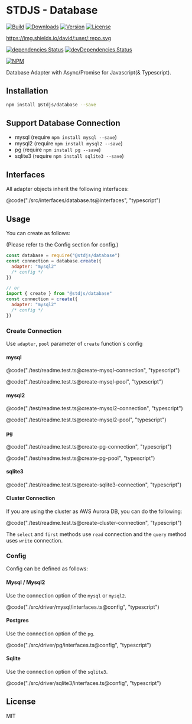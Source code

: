 # STDJS - Database

[![Build](https://img.shields.io/travis/corgidisco/stdjs-database.svg)](https://travis-ci.org/corgidisco/stdjs-database)
[![Downloads](https://img.shields.io/npm/dt/@stdjs/database.svg)](https://npmcharts.com/compare/@stdjs/database?minimal=true)
[![Version](https://img.shields.io/npm/v/@stdjs/database.svg)](https://www.npmjs.com/package/@stdjs/database)
[![License](https://img.shields.io/npm/l/@stdjs/database.svg)](https://www.npmjs.com/package/@stdjs/database)


https://img.shields.io/david/:user/:repo.svg

[![dependencies Status](https://img.shields.io/david/corgidisco/stdjs-database.svg)](https://david-dm.org/corgidisco/stdjs-database)
[![devDependencies Status](https://img.shields.io/david/dev/corgidisco/stdjs-database.svg)](https://david-dm.org/corgidisco/stdjs-database?type=dev)

[![NPM](https://nodei.co/npm/@stdjs/database.png)](https://www.npmjs.com/package/@stdjs/database)

Database Adapter with Async/Promise for Javascript(& Typescript).

## Installation

```bash
npm install @stdjs/database --save
```

## Support Database Connection

- mysql (require `npm install mysql --save`)
- mysql2 (require `npm install mysql2 --save`)
- pg (require `npm install pg --save`)
- sqlite3 (require `npm install sqlite3 --save`)

## Interfaces

All adapter objects inherit the following interfaces:

@code("./src/interfaces/database.ts@interfaces", "typescript")

## Usage

You can create as follows:

(Please refer to the Config section for config.)

```javascript
const database = require("@stdjs/database")
const connection = database.create({
  adapter: "mysql2"
  /* config */
})

// or
import { create } from "@stdjs/database"
const connection = create({
  adapter: "mysql2"
  /* config */
})
```

### Create Connection

Use `adapter`, `pool` parameter of `create` function`s config

#### mysql

@code("./test/readme.test.ts@create-mysql-connection", "typescript")

@code("./test/readme.test.ts@create-mysql-pool", "typescript")

#### mysql2

@code("./test/readme.test.ts@create-mysql2-connection", "typescript")

@code("./test/readme.test.ts@create-mysql2-pool", "typescript")

#### pg

@code("./test/readme.test.ts@create-pg-connection", "typescript")

@code("./test/readme.test.ts@create-pg-pool", "typescript")

#### sqlite3

@code("./test/readme.test.ts@create-sqlite3-connection", "typescript")

#### Cluster Connection

If you are using the cluster as AWS Aurora DB, you can do the following:

@code("./test/readme.test.ts@create-cluster-connection", "typescript")

The `select` and `first` methods use `read` connection and the `query` method uses `write` connection.

### Config

Config can be defined as follows:

#### Mysql / Mysql2

Use the connection option of the `mysql` or `mysql2`.

@code("./src/driver/mysql/interfaces.ts@config", "typescript")

#### Postgres

Use the connection option of the `pg`.

@code("./src/driver/pg/interfaces.ts@config", "typescript")


#### Sqlite

Use the connection option of the `sqlite3`.

@code("./src/driver/sqlite3/interfaces.ts@config", "typescript")

## License

MIT
